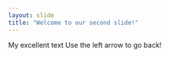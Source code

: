 ```yaml
---
layout: slide
title: "Welcome to our second slide!"
---
```

My excellent text
Use the left arrow to go back!
